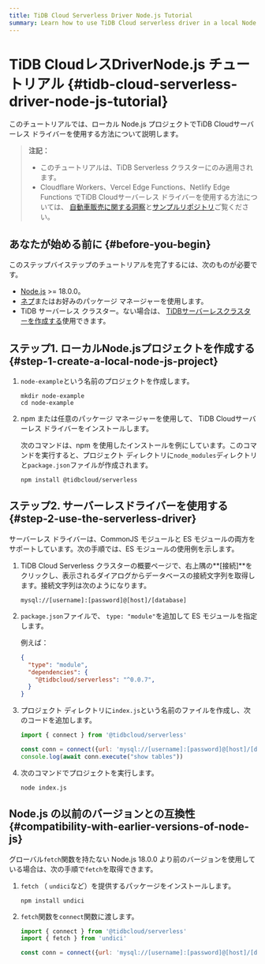 ```yaml
---
title: TiDB Cloud Serverless Driver Node.js Tutorial
summary: Learn how to use TiDB Cloud serverless driver in a local Node.js project.
---
```


# TiDB CloudレスDriverNode.js チュートリアル {#tidb-cloud-serverless-driver-node-js-tutorial}

このチュートリアルでは、ローカル Node.js プロジェクトでTiDB Cloudサーバーレス ドライバーを使用する方法について説明します。

> **注記：**
>
> -   このチュートリアルは、TiDB Serverless クラスターにのみ適用されます。
> -   Cloudflare Workers、Vercel Edge Functions、Netlify Edge Functions でTiDB Cloudサーバーレス ドライバーを使用する方法については、 [自動車販売に関する洞察](https://car-sales-insight.vercel.app/)と[サンプルリポジトリ](https://github.com/tidbcloud/car-sales-insight)ご覧ください。

## あなたが始める前に {#before-you-begin}

このステップバイステップのチュートリアルを完了するには、次のものが必要です。

-   [Node.js](https://nodejs.org/en) &gt;= 18.0.0。
-   [ネプ](https://docs.npmjs.com/downloading-and-installing-node-js-and-npm)またはお好みのパッケージ マネージャーを使用します。
-   TiDB サーバーレス クラスター。ない場合は、 [TiDBサーバーレスクラスターを作成する](/develop/dev-guide-build-cluster-in-cloud.md)使用できます。

## ステップ1. ローカルNode.jsプロジェクトを作成する {#step-1-create-a-local-node-js-project}

1.  `node-example`という名前のプロジェクトを作成します。

    ```shell
    mkdir node-example
    cd node-example
    ```

2.  npm または任意のパッケージ マネージャーを使用して、 TiDB Cloudサーバーレス ドライバーをインストールします。

    次のコマンドは、npm を使用したインストールを例にしています。このコマンドを実行すると、プロジェクト ディレクトリに`node_modules`ディレクトリと`package.json`ファイルが作成されます。

        npm install @tidbcloud/serverless

## ステップ2. サーバーレスドライバーを使用する {#step-2-use-the-serverless-driver}

サーバーレス ドライバーは、CommonJS モジュールと ES モジュールの両方をサポートしています。次の手順では、ES モジュールの使用例を示します。

1.  TiDB Cloud Serverless クラスターの概要ページで、右上隅の**[接続]**をクリックし、表示されるダイアログからデータベースの接続文字列を取得します。接続文字列は次のようになります。

        mysql://[username]:[password]@[host]/[database]

2.  `package.json`ファイルで、 `type: "module"`を追加して ES モジュールを指定します。

    例えば：

    ```json
    {
      "type": "module",
      "dependencies": {
        "@tidbcloud/serverless": "^0.0.7",
      }
    }
    ```

3.  プロジェクト ディレクトリに`index.js`という名前のファイルを作成し、次のコードを追加します。

    ```js
    import { connect } from '@tidbcloud/serverless'

    const conn = connect({url: 'mysql://[username]:[password]@[host]/[database]'}) // replace with your TiDB Serverless cluster information
    console.log(await conn.execute("show tables"))
    ```

4.  次のコマンドでプロジェクトを実行します。

        node index.js

## Node.js の以前のバージョンとの互換性 {#compatibility-with-earlier-versions-of-node-js}

グローバル`fetch`関数を持たない Node.js 18.0.0 より前のバージョンを使用している場合は、次の手順で`fetch`を取得できます。

1.  `fetch` （ `undici`など）を提供するパッケージをインストールします。

        npm install undici

2.  `fetch`関数を`connect`関数に渡します。

    ```js
    import { connect } from '@tidbcloud/serverless'
    import { fetch } from 'undici'

    const conn = connect({url: 'mysql://[username]:[password]@[host]/[database]',fetch})
    ```
